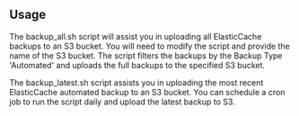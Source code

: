 ## Usage

The backup_all.sh script will assist you in uploading all ElasticCache backups to an S3 bucket. You will need to modify the script and provide the name of the S3 bucket. The script filters the backups by the Backup Type 'Automated' and uploads the full backups to the specified S3 bucket.

The backup_latest.sh script assists you in uploading the most recent ElasticCache automated backup to an S3 bucket. You can schedule a cron job to run the script daily and upload the latest backup to S3.
